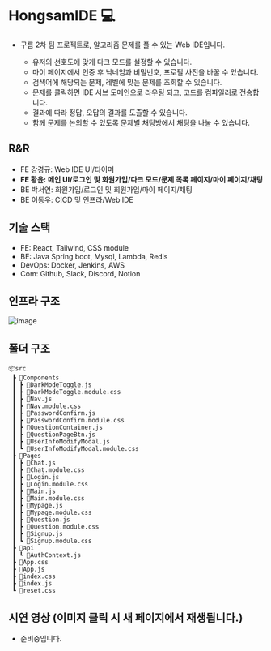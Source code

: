 # HongsamIDE 💻
- 구름 2차 팀 프로젝트로, 알고리즘 문제를 풀 수 있는 Web IDE입니다.
  
    - 유저의 선호도에 맞게 다크 모드를 설정할 수 있습니다.
    - 마이 페이지에서 인증 후 닉네임과 비밀번호, 프로필 사진을 바꿀 수 있습니다.
    - 검색어에 해당되는 문제, 레벨에 맞는 문제를 조회할 수 있습니다.
    - 문제를 클릭하면 IDE 서브 도메인으로 라우팅 되고, 코드를 컴파일러로 전송합니다.
    - 결과에 따라 정답, 오답의 결과를 도출할 수 있습니다.
    - 함께 문제를 논의할 수 있도록 문제별 채팅방에서 채팅을 나눌 수 있습니다.

## R&R
- FE 강경규: Web IDE UI/타이머
- **FE 황윤: 메인 UI/로그인 및 회원가입/다크 모드/문제 목록 페이지/마이 페이지/채팅**
- BE 박서연: 회원가입/로그인 및 회원가입/마이 페이지/채팅
- BE 이동우: CICD 및 인프라/Web IDE
  
## 기술 스택
- FE: React, Tailwind, CSS module
- BE: Java Spring boot, Mysql, Lambda, Redis
- DevOps: Docker, Jenkins, AWS
- Com: Github, Slack, Discord, Notion

## 인프라 구조
![image](https://img1.daumcdn.net/thumb/R1280x0/?scode=mtistory2&fname=https%3A%2F%2Fblog.kakaocdn.net%2Fdn%2FDliUZ%2FbtsyMc1otHV%2FTq7LccQDTvRqSUO1E4V7ok%2Fimg.png)

## 폴더 구조
```plaintext
📦src
 ┣ 📂Components
 ┃ ┣ 📜DarkModeToggle.js
 ┃ ┣ 📜DarkModeToggle.module.css
 ┃ ┣ 📜Nav.js
 ┃ ┣ 📜Nav.module.css
 ┃ ┣ 📜PasswordConfirm.js
 ┃ ┣ 📜PasswordConfirm.module.css
 ┃ ┣ 📜QuestionContainer.js
 ┃ ┣ 📜QuestionPageBtn.js
 ┃ ┣ 📜UserInfoModifyModal.js
 ┃ ┗ 📜UserInfoModifyModal.module.css
 ┣ 📂Pages
 ┃ ┣ 📜Chat.js
 ┃ ┣ 📜Chat.module.css
 ┃ ┣ 📜Login.js
 ┃ ┣ 📜Login.module.css
 ┃ ┣ 📜Main.js
 ┃ ┣ 📜Main.module.css
 ┃ ┣ 📜Mypage.js
 ┃ ┣ 📜Mypage.module.css
 ┃ ┣ 📜Question.js
 ┃ ┣ 📜Question.module.css
 ┃ ┣ 📜Signup.js
 ┃ ┗ 📜Signup.module.css
 ┣ 📂api
 ┃ ┗ 📜AuthContext.js
 ┣ 📜App.css
 ┣ 📜App.js
 ┣ 📜index.css
 ┣ 📜index.js
 ┗ 📜reset.css
```

## 시연 영상 (이미지 클릭 시 새 페이지에서 재생됩니다.)
- 준비중입니다.
